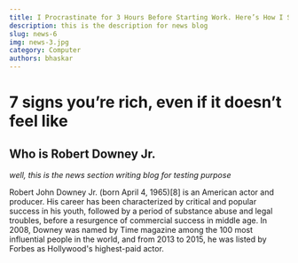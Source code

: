 ```yaml
---
title: I Procrastinate for 3 Hours Before Starting Work. Here’s How I Solved the Problem
description: this is the description for news blog
slug: news-6
img: news-3.jpg
category: Computer
authors: bhaskar
---
```


# 7 signs you’re rich, even if it doesn’t feel like
##  Who is Robert Downey Jr.
_well, this is the news section writing blog for testing purpose_

Robert John Downey Jr. (born April 4, 1965)[8] is an American actor and producer. His career has been characterized by critical and popular success in his youth, followed by a period of substance abuse and legal troubles, before a resurgence of commercial success in middle age. In 2008, Downey was named by Time magazine among the 100 most influential people in the world, and from 2013 to 2015, he was listed by Forbes as Hollywood's highest-paid actor.